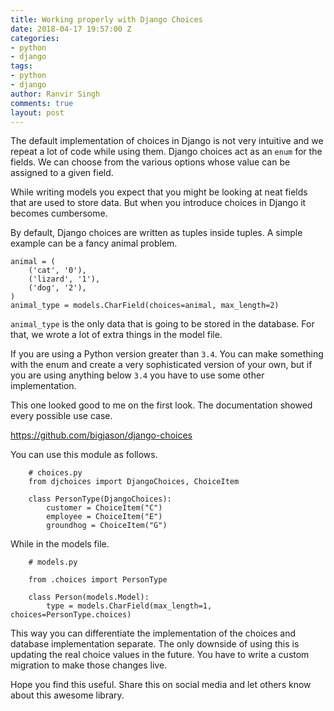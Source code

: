 ```yaml
---
title: Working properly with Django Choices
date: 2018-04-17 19:57:00 Z
categories:
- python
- django
tags:
- python
- django
author: Ranvir Singh
comments: true
layout: post
---
```


The default implementation of choices in Django is not very intuitive and we repeat a lot of code while using them. Django choices act as an `enum` for the fields. We can choose from the various options whose value can be assigned to a given field.

While writing models you expect that you might be looking at neat fields that are used to store data. But when you introduce choices in Django it becomes cumbersome.

By default, Django choices are written as tuples inside tuples. A simple example can be a fancy animal problem.

    
```
animal = (
    ('cat', '0'),
    ('lizard', '1'),
    ('dog', '2'),
)
animal_type = models.CharField(choices=animal, max_length=2)
```

`animal_type` is the only data that is going to be stored in the database. For that, we wrote a lot of extra things in the model file.

If you are using a Python version greater than `3.4`. You can make something with the enum and create a very sophisticated version of your own, but if you are using anything below `3.4` you have to use some other implementation.

This one looked good to me on the first look. The documentation showed every possible use case.

<https://github.com/bigjason/django-choices>

You can use this module as follows.&nbsp;

```   
    # choices.py
    from djchoices import DjangoChoices, ChoiceItem
    
    class PersonType(DjangoChoices):
        customer = ChoiceItem("C")
        employee = ChoiceItem("E")
        groundhog = ChoiceItem("G")
```    
   

While in the models file.

``` 
    # models.py
    
    from .choices import PersonType
    
    class Person(models.Model):
        type = models.CharField(max_length=1, choices=PersonType.choices)
``` 

This way you can differentiate the implementation of the choices and database implementation separate. The only downside of using this is updating the real choice values in the future. You have to write a custom migration to make those changes live.

Hope you find this useful. Share this on social media and let others know about this awesome library.
